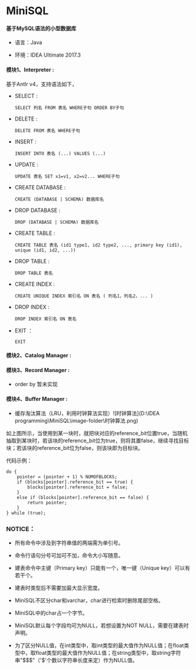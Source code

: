 # MiniSQL

#### 基于MySQL语法的小型数据库

- 语言：Java

- 环境：IDEA Ultimate 2017.3

#### 模块1、Interpreter : 

基于Antlr v4，支持语法如下，

- SELECT : 

  ```
  SELECT 列名 FROM 表名 WHERE子句 ORDER BY子句
  ```

- DELETE : 

  ```
  DELETE FROM 表名 WHERE子句
  ```

- INSERT : 

  ```
  INSERT INTO 表名 (...) VALUES (...)
  ```

- UPDATE : 

  ```
  UPDATE 表名 SET x1=v1, x2=v2... WHERE子句
  ```

- CREATE DATABASE : 

  ```
  CREATE (DATABASE | SCHEMA) 数据库名
  ```

- DROP DATABASE : 

  ```
  DROP (DATABASE | SCHEMA) 数据库名
  ```

- CREATE TABLE : 

  ```
  CREATE TABLE 表名 (id1 type1, id2 type2, ..., primary key (id1), unique (id1, id2, ...))
  ```

- DROP TABLE : 

  ```
  DROP TABLE 表名
  ```

- CREATE INDEX : 

  ```
  CREATE UNIQUE INDEX 索引名 ON 表名 ( 列名1，列名2，... )
  ```

- DROP INDEX :

  ```
  DROP INDEX 索引名 ON 表名
  ```

- EXIT ：

  ```
  EXIT
  ```

#### 模块2、Catalog Manager :

#### 模块3、Record Manager :

- order by 暂未实现

#### 模块4、Buffer Manager :

- 缓存淘汰算法（LRU，利用时钟算法实现）![时钟算法](D:\IDEA programming\MiniSQL\image-folder\时钟算法.png)

如上图所示，当使用到某一块时，就把块对应的reference_bit位置true，当随机抽取到某块时，若该块的reference_bit位为true，则将其置false，继续寻找目标块；若该块的reference_bit位为false，则该块即为目标块。

代码示例：

```
do {
	pointer = (pointer + 1) % NUMOFBLOCKS;
	if (blocks[pointer].reference_bit == true) {
        blocks[pointer].reference_bit = false;
	}
	else if (blocks[pointer].reference_bit == false) {
		return pointer;
	}
} while (true);
```



### NOTICE：

- 所有命令中涉及到字符串值的两端需为单引号。

- 命令行语句分号可加可不加，命令大小写随意。

- 建表命令中主键（Primary key）只能有一个，唯一键（Unique key）可以有若干个。

- 建表时类型后不需要加最大显示宽度。

- MiniSQL不区分char和varchar，char进行检索时删除尾部空格。

- MiniSQL中的char占一个字节。

- MiniSQL默认每个字段均可为NULL，若想设置为NOT NULL，需要在建表时声明。

- 为了区分NULL值，在int类型中，取int类型的最大值作为NULL值；在float类型中，取float类型的最大值作为NULL值；在string类型中，取string字符串"$$$"（'$'个数以字符串长度来定）作为NULL值。

  